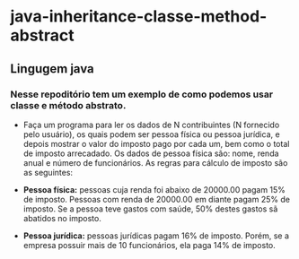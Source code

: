# java-inheritance-classe-method-abstract
## Lingugem java
### Nesse repoditório tem um exemplo de como podemos usar classe e método abstrato.

* Faça um programa para ler os dados de N contribuintes (N fornecido pelo usuário), os quais podem ser pessoa física ou pessoa jurídica, e depois mostrar o valor do imposto pago por cada um, bem como o total de imposto arrecadado.
Os dados de pessoa física são: nome, renda anual e número de funcionários. As regras para cálculo de imposto são as seguintes:

* **Pessoa física:** pessoas cuja renda foi abaixo de 20000.00 pagam 15% de imposto. Pessoas com renda de 20000.00 em diante pagam 25% de imposto. Se a pessoa teve gastos com saúde, 50% destes gastos sã abatidos no imposto.
* **Pessoa jurídica:** pessoas jurídicas pagam 16% de imposto. Porém, se a empresa possuir mais de 10 funcionários, ela paga 14% de imposto.
